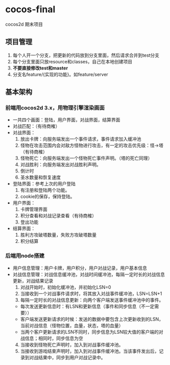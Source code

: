 # cocos-final
cocos2d 期末项目

## 项目管理
1. 每个人开一个分支，把更新的代码放到分支里面，然后请求合并到test分支
2. 每个分支里面只放resource和classes，自己在本地创建项目
3. <strong>不要直接修改test和master</strong>
4. 分支名feature/{实现的功能}。如feature/server

## 基本架构
### 前端用cocos2d 3.x，用物理引擎渲染画面
  + 一共四个画面：登陆，用户界面，对战界面，结算界面
  + 对战匹配：（有待商榷）
  + 对战界面：
    1. 放出卡牌：向服务端发出一个事件请求，事件请求加入缓冲池
    2. 怪物在攻击范围内会对敌方怪物进行攻击，有一定的攻击优先级：怪->塔（有待商榷）
    3. 怪物死亡：向服务端发出一个怪物死亡事件声明。（塔的死亡同理）
    4. 对战胜利：向服务端发出对战胜利声明。
    5. 倒计时
    6. 圣水数量和恢复速度
  + 登陆界面：参考上次的用户登陆
    1. 有注册和登陆两个功能。
    2. cookie的保存，保持登陆。
  + 用户界面：
    1. 卡牌管理界面
    2. 积分查看和对战记录查看（有待商榷）
    3. 登出功能
  + 结算界面：
    1. 胜利方攻破塔数量，失败方攻破塔数量
    2. 积分结算
### 后端用node搭建
  + 用户信息管理：用户卡牌，用户积分，用户对战记录，用户基本信息
  + 对战信息管理：对战信息缓冲池，对战时间缓冲池，每隔一定时长的对战信息更新，对战结果记录
    1. 对战开始时，初始化缓冲池，并初始化LSN=0 
    2. 当接收到一个对战事件请求时，将其放入对战事件缓冲池，LSN=LSN+1
    3. 每隔一定时长的对战信息更新：向两个客户端发送事件缓冲池中的事件。
      + 每次发送更新信息时：有LSN和更新信息（事件和同步信息（不一定需要））
      + 客户端发送更新请求的时候：发送的数据中要包含上次更新收到的LSN，当前对战信息（怪物位置，血量，状态，塔的血量）
      + 当两个客户更新请求的LSN不同时，同步信息为LSN较大值的客户端的对战信息；相同时，同步信息为空
    4. 当接收到怪物死亡声明时，加入到对战事件缓冲池。
    5. 当接收到游戏结束声明时，加入到对战事件缓冲池。当该事件发出后，记录到对战结果中，同步到用户对战记录中。
    

